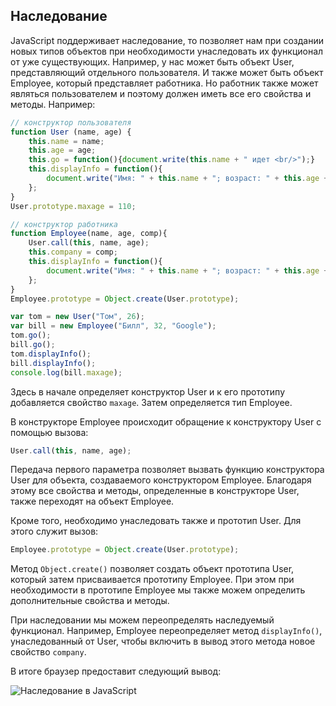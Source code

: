 ## Наследование

JavaScript поддерживает наследование, то позволяет нам при создании новых типов объектов при необходимости унаследовать их функционал от уже существующих. Например, 
у нас может быть объект User, представляющий отдельного пользователя. И также может быть объект Employee, который представляет работника. Но 
работник также может являться пользователем и поэтому должен иметь все его свойства и методы. Например:

```js
// конструктор пользователя
function User (name, age) {
    this.name = name;
    this.age = age;
    this.go = function(){document.write(this.name + " идет <br/>");}
    this.displayInfo = function(){
        document.write("Имя: " + this.name + "; возраст: " + this.age + "<br/>");
    };
}
User.prototype.maxage = 110;

// конструктор работника
function Employee(name, age, comp){
    User.call(this, name, age);
    this.company = comp;
    this.displayInfo = function(){
        document.write("Имя: " + this.name + "; возраст: " + this.age + "; компания: " + this.company + "<br/>");
    };
}
Employee.prototype = Object.create(User.prototype);

var tom = new User("Том", 26);
var bill = new Employee("Билл", 32, "Google");
tom.go();
bill.go();
tom.displayInfo(); 
bill.displayInfo(); 
console.log(bill.maxage);
```

Здесь в начале определяет конструктор User и к его прототипу добавляется свойство `maxage`. Затем определяется тип Employee.

В конструкторе Employee происходит обращение к конструктору User с помощью вызова:

```js
User.call(this, name, age);
```

Передача первого параметра позволяет вызвать функцию конструктора User для объекта, создаваемого конструктором Employee. Благодаря этому 
все свойства и методы, определенные в конструкторе User, также переходят на объект Employee.

Кроме того, необходимо унаследовать также и прототип User. Для этого служит вызов:

```js
Employee.prototype = Object.create(User.prototype);
```

Метод `Object.create()` позволяет создать объект прототипа User, который затем присваивается прототипу Employee. При этом при необходимости в прототипе 
Employee мы также можем определить дополнительные свойства и методы.

При наследовании мы можем переопределять наследуемый функционал. Например, Employee переопределяет метод `displayInfo()`, унаследованный от User, 
чтобы включить в вывод этого метода новое свойство `company`.

В итоге браузер предоставит следующий вывод:

![Наследование в JavaScript](https://metanit.com/web/javascript/pics/inheritance.png)

